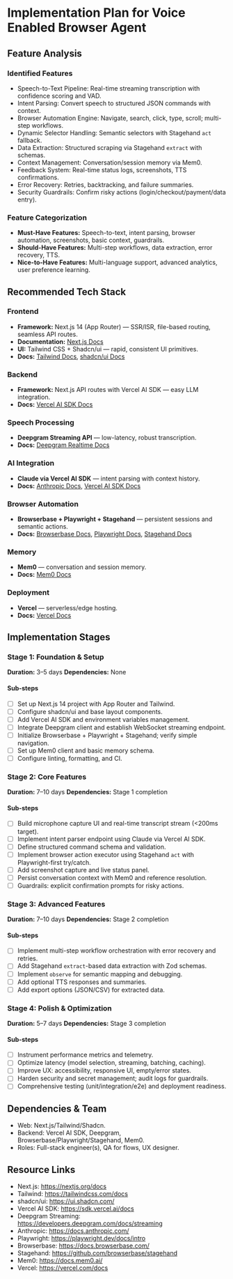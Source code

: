 # Implementation Plan for Voice Enabled Browser Agent

## Feature Analysis
### Identified Features
- Speech-to-Text Pipeline: Real-time streaming transcription with confidence scoring and VAD.
- Intent Parsing: Convert speech to structured JSON commands with context.
- Browser Automation Engine: Navigate, search, click, type, scroll; multi-step workflows.
- Dynamic Selector Handling: Semantic selectors with Stagehand `act` fallback.
- Data Extraction: Structured scraping via Stagehand `extract` with schemas.
- Context Management: Conversation/session memory via Mem0.
- Feedback System: Real-time status logs, screenshots, TTS confirmations.
- Error Recovery: Retries, backtracking, and failure summaries.
- Security Guardrails: Confirm risky actions (login/checkout/payment/data entry).

### Feature Categorization
- **Must-Have Features:** Speech-to-text, intent parsing, browser automation, screenshots, basic context, guardrails.
- **Should-Have Features:** Multi-step workflows, data extraction, error recovery, TTS.
- **Nice-to-Have Features:** Multi-language support, advanced analytics, user preference learning.

## Recommended Tech Stack
### Frontend
- **Framework:** Next.js 14 (App Router) — SSR/ISR, file-based routing, seamless API routes.
- **Documentation:** [Next.js Docs](https://nextjs.org/docs)
- **UI:** Tailwind CSS + Shadcn/ui — rapid, consistent UI primitives.
- **Docs:** [Tailwind Docs](https://tailwindcss.com/docs), [shadcn/ui Docs](https://ui.shadcn.com/)

### Backend
- **Framework:** Next.js API routes with Vercel AI SDK — easy LLM integration.
- **Docs:** [Vercel AI SDK Docs](https://sdk.vercel.ai/docs)

### Speech Processing
- **Deepgram Streaming API** — low-latency, robust transcription.
- **Docs:** [Deepgram Realtime Docs](https://developers.deepgram.com/docs/streaming)

### AI Integration
- **Claude via Vercel AI SDK** — intent parsing with context history.
- **Docs:** [Anthropic Docs](https://docs.anthropic.com/), [Vercel AI SDK Docs](https://sdk.vercel.ai/docs)

### Browser Automation
- **Browserbase + Playwright + Stagehand** — persistent sessions and semantic actions.
- **Docs:** [Browserbase Docs](https://docs.browserbase.com/), [Playwright Docs](https://playwright.dev/docs/intro), [Stagehand Docs](https://github.com/browserbase/stagehand)

### Memory
- **Mem0** — conversation and session memory.
- **Docs:** [Mem0 Docs](https://docs.mem0.ai/)

### Deployment
- **Vercel** — serverless/edge hosting.
- **Docs:** [Vercel Docs](https://vercel.com/docs)

## Implementation Stages

### Stage 1: Foundation & Setup
**Duration:** 3–5 days
**Dependencies:** None

#### Sub-steps
- [ ] Set up Next.js 14 project with App Router and Tailwind.
- [ ] Configure shadcn/ui and base layout components.
- [ ] Add Vercel AI SDK and environment variables management.
- [ ] Integrate Deepgram client and establish WebSocket streaming endpoint.
- [ ] Initialize Browserbase + Playwright + Stagehand; verify simple navigation.
- [ ] Set up Mem0 client and basic memory schema.
- [ ] Configure linting, formatting, and CI.

### Stage 2: Core Features
**Duration:** 7–10 days
**Dependencies:** Stage 1 completion

#### Sub-steps
- [ ] Build microphone capture UI and real-time transcript stream (<200ms target).
- [ ] Implement intent parser endpoint using Claude via Vercel AI SDK.
- [ ] Define structured command schema and validation.
- [ ] Implement browser action executor using Stagehand `act` with Playwright-first try/catch.
- [ ] Add screenshot capture and live status panel.
- [ ] Persist conversation context with Mem0 and reference resolution.
- [ ] Guardrails: explicit confirmation prompts for risky actions.

### Stage 3: Advanced Features
**Duration:** 7–10 days
**Dependencies:** Stage 2 completion

#### Sub-steps
- [ ] Implement multi-step workflow orchestration with error recovery and retries.
- [ ] Add Stagehand `extract`-based data extraction with Zod schemas.
- [ ] Implement `observe` for semantic mapping and debugging.
- [ ] Add optional TTS responses and summaries.
- [ ] Add export options (JSON/CSV) for extracted data.

### Stage 4: Polish & Optimization
**Duration:** 5–7 days
**Dependencies:** Stage 3 completion

#### Sub-steps
- [ ] Instrument performance metrics and telemetry.
- [ ] Optimize latency (model selection, streaming, batching, caching).
- [ ] Improve UX: accessibility, responsive UI, empty/error states.
- [ ] Harden security and secret management; audit logs for guardrails.
- [ ] Comprehensive testing (unit/integration/e2e) and deployment readiness.

## Dependencies & Team
- Web: Next.js/Tailwind/Shadcn.
- Backend: Vercel AI SDK, Deepgram, Browserbase/Playwright/Stagehand, Mem0.
- Roles: Full-stack engineer(s), QA for flows, UX designer.

## Resource Links
- Next.js: https://nextjs.org/docs
- Tailwind: https://tailwindcss.com/docs
- shadcn/ui: https://ui.shadcn.com/
- Vercel AI SDK: https://sdk.vercel.ai/docs
- Deepgram Streaming: https://developers.deepgram.com/docs/streaming
- Anthropic: https://docs.anthropic.com/
- Playwright: https://playwright.dev/docs/intro
- Browserbase: https://docs.browserbase.com/
- Stagehand: https://github.com/browserbase/stagehand
- Mem0: https://docs.mem0.ai/
- Vercel: https://vercel.com/docs


